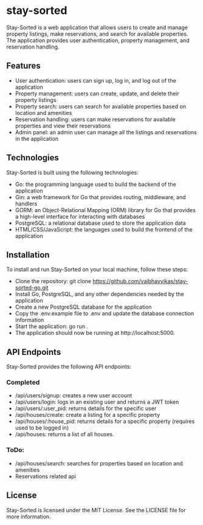 # stay-sorted

Stay-Sorted is a web application that allows users to create and manage property listings, make reservations, and search for available properties. The application provides user authentication, property management, and reservation handling.

## Features
- User authentication: users can sign up, log in, and log out of the application
- Property management: users can create, update, and delete their property listings
- Property search: users can search for available properties based on location and amenities
- Reservation handling: users can make reservations for available properties and view their reservations
- Admin panel: an admin user can manage all the listings and reservations in the application

## Technologies
Stay-Sorted is built using the following technologies:
- Go: the programming language used to build the backend of the application
- Gin: a web framework for Go that provides routing, middleware, and handlers
- GORM: an Object-Relational Mapping (ORM) library for Go that provides a high-level interface for interacting with databases
- PostgreSQL: a relational database used to store the application data
- HTML/CSS/JavaScript: the languages used to build the frontend of the application

## Installation
To install and run Stay-Sorted on your local machine, follow these steps:

- Clone the repository: git clone https://github.com/vaibhavvikas/stay-sorted-go.git
- Install Go, PostgreSQL, and any other dependencies needed by the application
- Create a new PostgreSQL database for the application
- Copy the .env.example file to .env and update the database connection information
- Start the application: go run .
- The application should now be running at http://localhost:5000.

## API Endpoints
Stay-Sorted provides the following API endpoints:

### Completed
- /api/users/signup: creates a new user account
- /api/users/login: logs in an existing user and returns a JWT token
- /api/users/:user_pid: returns details for the specific user
- /api/houses/create: create a listing for a specific property
- /api/houses/:house_pid: returns details for a specific property (requires used to be logged in)
- /api/houses: returns a list of all houses.

### ToDo:
- /api/houses/search: searches for properties based on location and amenities
- Reservations related api

## License
Stay-Sorted is licensed under the MIT License. See the LICENSE file for more information.
